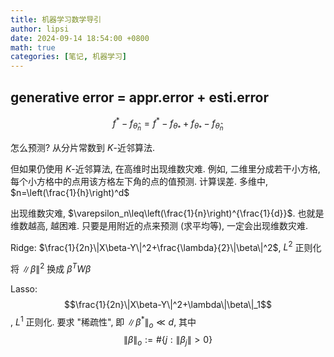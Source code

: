 ```yaml
---
title: 机器学习数学导引
author: lipsi
date: 2024-09-14 18:54:00 +0800
math: true
categories: [笔记, 机器学习]
---
```

## generative error = appr.error + esti.error  
$$f^{*}-f_{\hat\theta_n}=f^{*}-f_{\theta_{*}}+f_{\theta_{*}}-f_{\hat\theta_n}$$

怎么预测? 从分片常数到 $K$-近邻算法.

但如果仍使用 $K$-近邻算法, 在高维时出现维数灾难. 例如, 二维里分成若干小方格, 每个小方格中的点用该方格左下角的点的值预测. 计算误差. 多维中, $n=\left(\frac{1}{h}\right)^d$

出现维数灾难, $\varepsilon_n\leq\left(\frac{1}{n}\right)^{\frac{1}{d}}$. 也就是 维数越高, 越困难. 只要是用附近的点来预测 (求平均等), 一定会出现维数灾难.

Ridge: $\frac{1}{2n}\|X\beta-Y\|^2+\frac{\lambda}{2}\|\beta\|^2$, $L^2$ 正则化

将 $\|\beta\|^2$ 换成 $\beta^T W\beta$

Lasso: $$\frac{1}{2n}\|X\beta-Y\|^2+\lambda\|\beta\|_1$$, $L^1$ 正则化. 要求 "稀疏性", 即 $\|\beta^{*}\|_{o}\ll d$, 其中 $$\|\beta\|_{o}:=\#\{j:\|\beta_{j}\|>0\}$$
